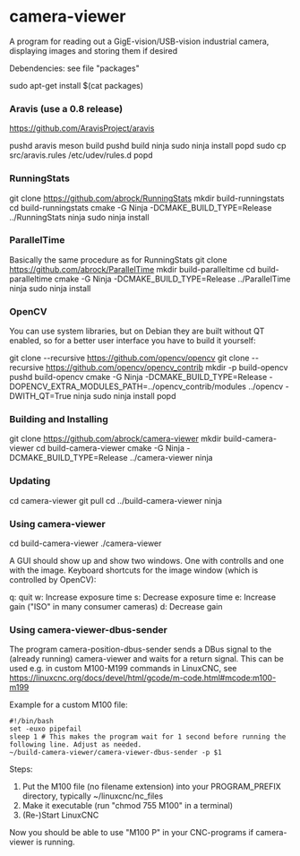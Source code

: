 # camera-viewer
A program for reading out a GigE-vision/USB-vision industrial camera, displaying images and storing them if desired

Debendencies: see file "packages"

sudo apt-get install $(cat packages)


### Aravis (use a 0.8 release) ###

https://github.com/AravisProject/aravis

pushd aravis
meson build
pushd build
ninja
sudo ninja install
popd
sudo cp src/aravis.rules /etc/udev/rules.d
popd


### RunningStats ###

git clone https://github.com/abrock/RunningStats
mkdir build-runningstats
cd build-runningstats
cmake -G Ninja -DCMAKE_BUILD_TYPE=Release ../RunningStats
ninja
sudo ninja install

### ParallelTime ###

Basically the same procedure as for RunningStats
git clone https://github.com/abrock/ParallelTime
mkdir build-paralleltime
cd build-paralleltime
cmake -G Ninja -DCMAKE_BUILD_TYPE=Release ../ParallelTime
ninja
sudo ninja install

### OpenCV ###

You can use system libraries, but on Debian they are built without QT enabled, so for a better user interface you have to build it yourself:

git clone --recursive https://github.com/opencv/opencv
git clone --recursive https://github.com/opencv/opencv_contrib
mkdir -p build-opencv
pushd build-opencv
cmake -G Ninja -DCMAKE_BUILD_TYPE=Release -DOPENCV_EXTRA_MODULES_PATH=../opencv_contrib/modules ../opencv -DWITH_QT=True
ninja
sudo ninja install
popd

### Building and Installing ###

git clone https://github.com/abrock/camera-viewer
mkdir build-camera-viewer
cd build-camera-viewer
cmake -G Ninja -DCMAKE_BUILD_TYPE=Release ../camera-viewer
ninja

### Updating ###

cd camera-viewer
git pull
cd ../build-camera-viewer
ninja

### Using camera-viewer ###

cd build-camera-viewer
./camera-viewer

A GUI should show up and show two windows.
One with controlls and one with the image.
Keyboard shortcuts for the image window (which is controlled by OpenCV):

q: quit
w: Increase exposure time
s: Decrease exposure time
e: Increase gain ("ISO" in many consumer cameras)
d: Decrease gain

### Using camera-viewer-dbus-sender ###

The program camera-position-dbus-sender sends a DBus signal to the (already running) camera-viewer and waits for a return signal.
This can be used e.g. in custom M100-M199 commands in LinuxCNC, see https://linuxcnc.org/docs/devel/html/gcode/m-code.html#mcode:m100-m199

Example for a custom M100 file:
```
#!/bin/bash
set -euxo pipefail
sleep 1 # This makes the program wait for 1 second before running the following line. Adjust as needed.
~/build-camera-viewer/camera-viewer-dbus-sender -p $1
```

Steps:
1. Put the M100 file (no filename extension) into your PROGRAM_PREFIX directory, typically ~/linuxcnc/nc_files
2. Make it executable (run "chmod 755 M100" in a terminal)
3. (Re-)Start LinuxCNC

Now you should be able to use "M100 P<some value>" in your CNC-programs if camera-viewer is running.

